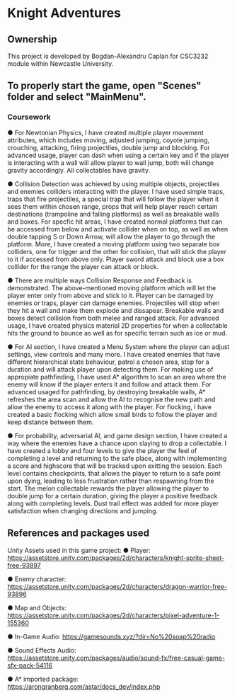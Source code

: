 # Knight Adventures

## Ownership
This project is developed by Bogdan-Alexandru Caplan for CSC3232 module within Newcastle University.

## To properly start the game, open "Scenes" folder and select "MainMenu".

### Coursework

● For Newtonian Physics, I have created multiple player movement attributes, which includes moving, adjusted jumping, coyote jumping, crouching, attacking, firing projectiles, double jump and blocking. For advanced usage, player can dash when using a certain key and if the player is interacting with a wall will allow player to wall jump, both will change gravity accordingly. All collectables have gravity.

● Collision Detection was achieved by using multiple objects, projectiles and enemies colliders interacting with the player. I have used simple traps, traps that fire projectiles, a special trap that will follow the player when it sees them within chosen range, props that will help player reach certain destinations (trampoline and falling platforms) as well as breakable walls and boxes. For specfic hit areas, I have created normal platforms that can be accessed from below and activate collider when on top, as well as when double tapping S or Down Arrow, will allow the player to go through the platform. More, I have created a moving platform using two separate box colliders, one for trigger and the other for collision, that will stick the player to it if accessed from above only. Player sword attack and block use a box collider for the range the player can attack or block.

● There are multiple ways Collision Response and Feedback is demonstrated. The above-mentioned moving platform which will let the player enter only from above and stick to it. Player can be damaged by enemies or traps, player can damage enemies. Projectiles will stop when they hit a wall and make them explode and dissapear. Breakable walls and boxes detect collision from both melee and ranged attack. For advanced usage, I have created physics material 2D properties for when a collectable hits the ground to bounce as well as for specific terrain such as ice or mud.

● For AI section, I have created a Menu System where the player can adjust settings, view controls and many more. I have created enemies that have different hierarchical state behaviour, patrol a chosen area, stop for a duration and will attack player upon detecting them. For making use of appropiate pathfinding, I have used A* algorithm to scan an area where the enemy will know if the player enters it and follow and attack them. For advanced usaged for pathfinding, by destroying breakable walls, A* refreshes the area scan and allow the AI to recognise the new path and allow the enemy to access it along with the player. For flocking, I have created a basic flocking which allow small birds to follow the player and keep distance between them.

● For probability, adversarial AI, and game design section, I have created a way where the enemies have a chance upon slaying to drop a collectable. I have created a lobby and four levels to give the player the feel of completing a level and returning to the safe place, along with implementing a score and highscore that will be tracked upon exitting the session. Each level contains checkpoints, that allows the player to return to a safe point upon dying, leading to less frustration rather than respawning from the start. The melon collectable rewards the player allowing the player to double jump for a certain duration, giving the player a positive feedback along with completing levels. Dust trail effect was added for more player satisfaction when changing directions and jumping.

## References and packages used

Unity Assets used in this game project:
● Player: https://assetstore.unity.com/packages/2d/characters/knight-sprite-sheet-free-93897

● Enemy character: https://assetstore.unity.com/packages/2d/characters/dragon-warrior-free-93896

● Map and Objects: https://assetstore.unity.com/packages/2d/characters/pixel-adventure-1-155360

● In-Game Audio: https://gamesounds.xyz/?dir=No%20soap%20radio

● Sound Effects Audio: https://assetstore.unity.com/packages/audio/sound-fx/free-casual-game-sfx-pack-54116

● A* imported package: https://arongranberg.com/astar/docs_dev/index.php
